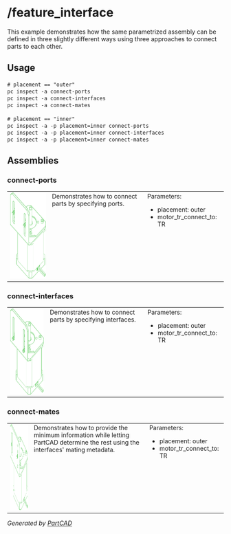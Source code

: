 # /feature_interface

This example demonstrates how the same parametrized assembly
can be defined in three slightly different ways
using three approaches to connect parts to each other.


## Usage
```shell
# placement == "outer"
pc inspect -a connect-ports
pc inspect -a connect-interfaces
pc inspect -a connect-mates

# placement == "inner"
pc inspect -a -p placement=inner connect-ports
pc inspect -a -p placement=inner connect-interfaces
pc inspect -a -p placement=inner connect-mates
```


## Assemblies

### connect-ports
<table><tr>
<td valign=top><img src="./connect-ports.svg" width="200" height="200"></td>
<td valign=top>Demonstrates how to connect parts by specifying ports.</td>
<td valign=top>Parameters:<br/><ul><li>placement: outer</li><li>motor_tr_connect_to: TR</li></ul></td>
</tr></table>

### connect-interfaces
<table><tr>
<td valign=top><img src="./connect-interfaces.svg" width="200" height="200"></td>
<td valign=top>Demonstrates how to connect parts by specifying interfaces.</td>
<td valign=top>Parameters:<br/><ul><li>placement: outer</li><li>motor_tr_connect_to: TR</li></ul></td>
</tr></table>

### connect-mates
<table><tr>
<td valign=top><img src="./connect-mates.svg" width="200" height="200"></td>
<td valign=top>Demonstrates how to provide the minimum information while letting PartCAD
determine the rest using the interfaces' mating metadata.
</td>
<td valign=top>Parameters:<br/><ul><li>placement: outer</li><li>motor_tr_connect_to: TR</li></ul></td>
</tr></table>

*Generated by [PartCAD](https://partcad.org/)*
